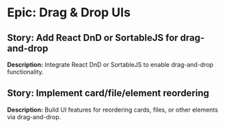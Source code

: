 # Epic: Drag & Drop UIs

## Story: Add React DnD or SortableJS for drag-and-drop

**Description:** Integrate React DnD or SortableJS to enable drag-and-drop functionality.

## Story: Implement card/file/element reordering

**Description:** Build UI features for reordering cards, files, or other elements via drag-and-drop.
